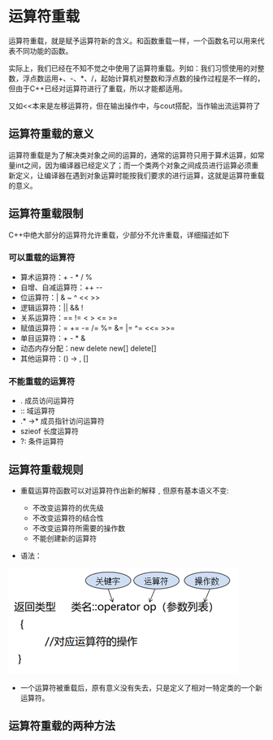 # 运算符重载

运算符重载，就是赋予运算符新的含义。和函数重载一样，一个函数名可以用来代表不同功能的函数。

实际上，我们已经在不知不觉之中使用了运算符重载。列如：我们习惯使用的对整数，浮点数运用+、-、*、/，起始计算机对整数和浮点数的操作过程是不一样的，但由于C++已经对运算符进行了重载，所以才能都适用。

又如<<本来是左移运算符，但在输出操作中，与cout搭配，当作输出流运算符了



## 运算符重载的意义

运算符重载是为了解决类对象之间的运算的，通常的运算符只用于算术运算，如常量int之间，因为编译器已经定义了；而一个类两个对象之间成员进行运算必须重新定义，让编译器在遇到对象运算时能按我们要求的进行运算，这就是运算符重载的意义。

## 运算符重载限制

C++中绝大部分的运算符允许重载，少部分不允许重载，详细描述如下

### 	可以重载的运算符

+ 算术运算符：+     -     *     /     % 
+ 自增、自减运算符：++  --
+ 位运算符：|     &     ~     ^     <<     >>     
+ 逻辑运算符：||     &&     !     
+ 关系运算符：==     !=     <     >     <=     >=     
+ 赋值运算符：=     +=     -=     /=     %=     &=     |=     ^=     <<=     >>=     
+ 单目运算符：+     -     *     &
+ 动态内存分配：new     delete     new[]     delete[]
+ 其他运算符：()     ->     ,     []     

### 	不能重载的运算符

+ .	成员访问运算符	
+ ::	域运算符
+ .*   ->*	成员指针访问运算符
+ szieof	长度运算符	
+ ?:	条件运算符

## 运算符重载规则

+ 重载运算符函数可以对运算符作出新的解释﹐但原有基本语义不变:
  + 不改变运算符的优先级
  + 不改变运算符的结合性
  + 不改变运算符所需要的操作数
  + 不能创建新的运算符

+ 语法：

![image-20220831193220680](assets/image-20220831193220680.png)

+ 一个运算符被重载后，原有意义没有失去，只是定义了相对一特定类的一个新运算符。

## 运算符重载的两种方法
